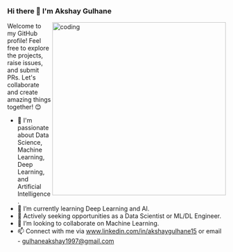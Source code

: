 ### Hi there 👋 I'm Akshay Gulhane
<img align="right" alt="coding" width="400" src="https://user-images.githubusercontent.com/55389276/140866485-8fb1c876-9a8f-4d6a-98dc-08c4981eaf70.gif">


Welcome to my GitHub profile! Feel free to explore the projects, raise issues, and submit PRs. Let's collaborate and create amazing things together! 😊

- 🔭 I'm passionate about Data Science, Machine Learning, Deep Learning, and Artificial Intelligence.
- 🌱 I’m currently learning Deep Learning and AI.
- 💼 Actively seeking opportunities as a Data Scientist or ML/DL Engineer.
- 👯 I’m looking to collaborate on Machine Learning.
- 📫 Connect with me via www.linkedin.com/in/akshaygulhane15 or email - gulhaneakshay1997@gmail.com


